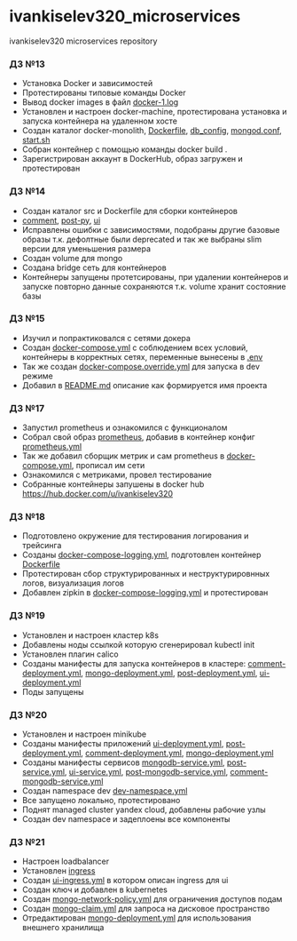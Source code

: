 # ivankiselev320_microservices
ivankiselev320 microservices repository

### ДЗ №13

- Установка Docker и зависимостей
- Протестированы типовые команды Docker
- Вывод docker images в файл [docker-1.log](docker/docker-monolith/docker-1.log)
- Установлен и настроен docker-machine, протестирована установка и запуска контейнера на удаленном хосте
- Создан каталог docker-monolith, [Dockerfile](docker/docker-monolith/Dockerfile), [db_config](docker/docker-monolith/db_config), [mongod.conf](docker/docker-monolith/mongod.conf), [start.sh](docker/docker-monolith/start.sh)
- Собран контейнер с помощью команды docker build .
- Зарегистрирован аккаунт в DockerHub, образ загружен и протестирован

### ДЗ №14

- Создан каталог src и Dockerfile для сборки контейнеров
- [comment](src/comment/Dockerfile), [post-py](src/post-py/Dockerfile), [ui](src/ui/Dockerfile)
- Исправлены ошибки с зависимостями, подобраны другие базовые образы т.к. дефолтные были deprecated и так же выбраны slim версии для уменьшения размера
- Создан volume для mongo
- Создана bridge сеть для контейнеров
- Контейнеры запущены протетсированы, при удалении контейнеров и запуске повторно данные сохраняются т.к. volume хранит состояние базы

### ДЗ №15

- Изучил и попрактиковался с сетями докера
- Создан [docker-compose.yml](docker/docker-compose.yml) с соблюдением всех условий, контейнеры в корректных сетях, переменные вынесены в [.env](docker/.env.example)
- Так же создан [docker-compose.override.yml](docker/docker-compose.override.yml) для запуска в dev режиме
- Добавил в [README.md](src/README.md) описание как формируется имя проекта

### ДЗ №17

- Запустил prometheus и ознакомился с функционалом
- Собрал свой образ [prometheus](monitoring/prometheus/Dockerfile), добавив в контейнер конфиг [prometheus.yml](monitoring/prometheus/prometheus.yml)
- Так же добавил сборщик метрик и сам prometheus в [docker-compose.yml](docker/docker-compose.yml), прописал им сети
- Ознакомился с метриками, провел тестирование
- Собранные контейнеры запушены в docker hub https://hub.docker.com/u/ivankiselev320

### ДЗ №18

- Подготовлено окружение для тестирования логирования и трейсинга
- Созданы [docker-compose-logging.yml](docker/docker-compose-logging.yml), подготовлен контейнер [Dockerfile](logging/fluentd/Dockerfile)
- Протестирован сбор структурированных и неструктурировнных логов, визуализация логов
- Добавлен zipkin в [docker-compose-logging.yml](docker/docker-compose-logging.yml) и протестирован

### ДЗ №19

- Установлен и настроен кластер k8s
- Добавлены ноды ссылкой которую сгенерировал kubectl init
- Установлен плагин calico
- Созданы манифесты для запуска контейнеров в кластере: [comment-deployment.yml](kubernetes/reddit/comment-deployment.yml), [mongo-deployment.yml](kubernetes/reddit/mongo-deployment.yml), [post-deployment.yml](kubernetes/reddit/post-deployment.yml), [ui-deployment.yml](kubernetes/reddit/ui-deployment.yml)
- Поды запущены

### ДЗ №20

- Установлен и настроен minikube
- Созданы манифесты приложений [ui-deployment.yml](kubernetes/reddit/ui-deployment.yml), [post-deployment.yml](kubernetes/reddit/post-deployment.yml), [comment-deployment.yml](kubernetes/reddit/comment-deployment.yml), [mongo-deployment.yml](kubernetes/reddit/mongo-deployment.yml)
- Созданы манифесты сервисов [mongodb-service.yml](kubernetes/reddit/mongodb-service.yml), [post-service.yml](kubernetes/reddit/post-service.yml), [ui-service.yml](kubernetes/reddit/ui-service.yml), [post-mongodb-service.yml](kubernetes/reddit/post-mongodb-service.yml), [comment-mongodb-service.yml](kubernetes/reddit/comment-mongodb-service.yml)
- Создан namespace dev [dev-namespace.yml](kubernetes/reddit/dev-namespace.yml)
- Все запущено локально, протестировано
- Поднят managed cluster yandex cloud, добавлены рабочие узлы
- Создан dev namespace и задеплоены все компоненты 

### ДЗ №21

- Настроен loadbalancer
- Установлен [ingress](kubernetes/deploy.yml)
- Создан [ui-ingress.yml](kubernetes/reddit/ui-ingress.yml) в котором описан ingress для ui
- Создан ключ и добавлен в kubernetes
- Создан [mongo-network-policy.yml](kubernetes/reddit/mongo-network-policy.yml) для ограничения доступов подам
- Создан [mongo-claim.yml](kubernetes/reddit/mongo-claim.yml) для запроса на дисковое пространство
- Отредактирован [mongo-deployment.yml](kubernetes/reddit/mongo-deployment.yml) для использования внешнего хранилища
